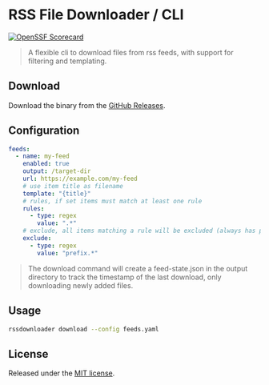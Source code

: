 # RSS File Downloader / CLI

[![OpenSSF Scorecard](https://api.securityscorecards.dev/projects/github.com/PhilippHeuer/rssdownloader/badge)](https://securityscorecards.dev/viewer/?uri=github.com/PhilippHeuer/rssdownloader)

> A flexible cli to download files from rss feeds, with support for filtering and templating.

## Download

Download the binary from the [GitHub Releases](https://github.com/PhilippHeuer/rssdownloader/releases).

## Configuration

```yaml
feeds:
  - name: my-feed
    enabled: true
    output: /target-dir
    url: https://example.com/my-feed
    # use item title as filename
    template: "{title}"
    # rules, if set items must match at least one rule
    rules:
      - type: regex
        value: ".*"
    # exclude, all items matching a rule will be excluded (always has precedence over rules)
    exclude:
      - type: regex
        value: "prefix.*"
```

> The download command will create a feed-state.json in the output directory to track the timestamp of the last download, only downloading newly added files.

## Usage

```bash
rssdownloader download --config feeds.yaml
```

## License

Released under the [MIT license](./LICENSE).
